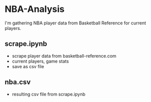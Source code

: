 # NBA-Analysis
I'm gathering NBA player data from Basketball Reference for current players.

## scrape.ipynb
- scrape player data from basketball-reference.com
- current players, game stats
- save as csv file

## nba.csv
- resulting csv file from scrape.ipynb
